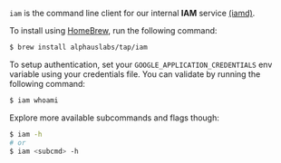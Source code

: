 `iam` is the command line client for our internal **IAM** service [(iamd)](https://github.com/mobingilabs/ouchan/tree/master/cloudrun/iamd).

To install using [HomeBrew](https://brew.sh/), run the following command:

```bash
$ brew install alphauslabs/tap/iam
```

To setup authentication, set your `GOOGLE_APPLICATION_CREDENTIALS` env variable using your credentials file. You can validate by running the following command:

```bash
$ iam whoami
```

Explore more available subcommands and flags though:

```bash
$ iam -h
# or
$ iam <subcmd> -h
```
